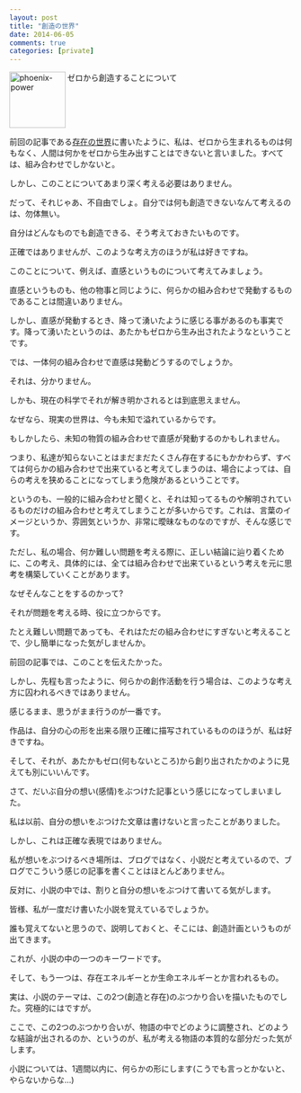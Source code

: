 ```yaml
---
layout: post
title: "創造の世界"
date: 2014-06-05
comments: true
categories: [private]
---
```



<img src="{{ root_url }}/images/more.png" alt="phoenix-power" align="left" width="100" height="100">ゼロから創造することについて<!--more--><br clear="all">



前回の記事である<a href="http://syui.github.io/blog/2014/06/03/presence/" target="_blank">存在の世界</a>に書いたように、私は、ゼロから生まれるものは何もなく、人間は何かをゼロから生み出すことはできないと言いました。すべては、組み合わせでしかないと。

しかし、このことについてあまり深く考える必要はありません。

だって、それじゃあ、不自由でしょ。自分では何も創造できないなんて考えるのは、勿体無い。

自分はどんなものでも創造できる、そう考えておきたいものです。

正確ではありませんが、このような考え方のほうが私は好きですね。

このことについて、例えば、直感というものについて考えてみましょう。

直感というものも、他の物事と同じように、何らかの組み合わせで発動するものであることは間違いありません。

しかし、直感が発動するとき、降って湧いたように感じる事があるのも事実です。降って湧いたというのは、あたかもゼロから生み出されたようなということです。

では、一体何の組み合わせで直感は発動どうするのでしょうか。

それは、分かりません。

しかも、現在の科学でそれが解き明かされるとは到底思えません。

なぜなら、現実の世界は、今も未知で溢れているからです。

もしかしたら、未知の物質の組み合わせで直感が発動するのかもしれません。

つまり、私達が知らないことはまだまだたくさん存在するにもかかわらず、すべては何らかの組み合わせで出来ていると考えてしまうのは、場合によっては、自らの考えを狭めることになってしまう危険があるということです。

というのも、一般的に組み合わせと聞くと、それは知ってるものや解明されているものだけの組み合わせと考えてしまうことが多いからです。これは、言葉のイメージというか、雰囲気というか、非常に曖昧なものなのですが、そんな感じです。

ただし、私の場合、何か難しい問題を考える際に、正しい結論に辿り着くために、この考え、具体的には、全ては組み合わせで出来ているという考えを元に思考を構築していくことがあります。

なぜそんなことをするのかって?

それが問題を考える時、役に立つからです。

たとえ難しい問題であっても、それはただの組み合わせにすぎないと考えることで、少し簡単になった気がしませんか。

前回の記事では、このことを伝えたかった。

しかし、先程も言ったように、何らかの創作活動を行う場合は、このような考え方に囚われるべきではありません。

感じるまま、思うがまま行うのが一番です。

作品は、自分の心の形を出来る限り正確に描写されているもののほうが、私は好きですね。

そして、それが、あたかもゼロ(何もないところ)から創り出されたかのように見えても別にいいんです。

さて、だいぶ自分の想い(感情)をぶつけた記事という感じになってしまいました。

私は以前、自分の想いをぶつけた文章は書けないと言ったことがありました。

しかし、これは正確な表現ではありません。

私が想いをぶつけるべき場所は、ブログではなく、小説だと考えているので、ブログでこういう感じの記事を書くことはほとんどありません。

反対に、小説の中では、割りと自分の想いをぶつけて書いてる気がします。

皆様、私が一度だけ書いた小説を覚えているでしょうか。

誰も覚えてないと思うので、説明しておくと、そこには、創造計画というものが出てきます。

これが、小説の中の一つのキーワードです。

そして、もう一つは、存在エネルギーとか生命エネルギーとか言われるもの。

実は、小説のテーマは、この2つ(創造と存在)のぶつかり合いを描いたものでした。究極的にはですが。

ここで、この2つのぶつかり合いが、物語の中でどのように調整され、どのような結論が出されるのか、というのが、私が考える物語の本質的な部分だった気がします。

小説については、1週間以内に、何らかの形にします(こうでも言っとかないと、やらないからな...)

